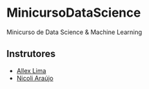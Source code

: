 # MinicursoDataScience
Minicurso de Data Science &amp; Machine Learning


## Instrutores

- [Allex Lima](https://www.linkedin.com/in/allexlimas/)
- [Nicoli Araújo](https://www.linkedin.com/in/nicoli-a77545ab/)
